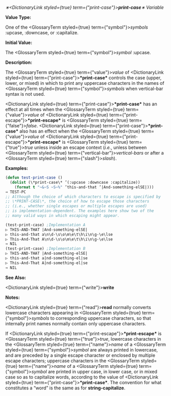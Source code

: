 *∗<DictionaryLink styled={true} term={"print-case"}><b>*print-case*</b></DictionaryLink>∗ Variable* 



**Value Type:** 



One of the <GlossaryTerm styled={true} term={"symbol"}><i>symbols</i></GlossaryTerm> :upcase, :downcase, or :capitalize. 



**Initial Value:** 



The <GlossaryTerm styled={true} term={"symbol"}><i>symbol</i></GlossaryTerm> :upcase. 



**Description:** 



The <GlossaryTerm styled={true} term={"value"}><i>value</i></GlossaryTerm> of <DictionaryLink styled={true} term={"print-case"}><b>\*print-case\*</b></DictionaryLink> controls the case (upper, lower, or mixed) in which to print any uppercase characters in the names of <GlossaryTerm styled={true} term={"symbol"}><i>symbols</i></GlossaryTerm> when vertical-bar syntax is not used. 



<DictionaryLink styled={true} term={"print-case"}><b>\*print-case\*</b></DictionaryLink> has an effect at all times when the <GlossaryTerm styled={true} term={"value"}><i>value</i></GlossaryTerm> of <DictionaryLink styled={true} term={"print-escape"}><b>\*print-escape\*</b></DictionaryLink> is <GlossaryTerm styled={true} term={"false"}><i>false</i></GlossaryTerm>. <DictionaryLink styled={true} term={"print-case"}><b>\*print-case\*</b></DictionaryLink> also has an effect when the <GlossaryTerm styled={true} term={"value"}><i>value</i></GlossaryTerm> of <DictionaryLink styled={true} term={"print-escape"}><b>\*print-escape\*</b></DictionaryLink> is <GlossaryTerm styled={true} term={"true"}><i>true</i></GlossaryTerm> unless inside an escape context (*i.e.*, unless between <GlossaryTerm styled={true} term={"vertical-bar"}><i>vertical-bars</i></GlossaryTerm> or after a <GlossaryTerm styled={true} term={"slash"}><i>slash</i></GlossaryTerm>). 



**Examples:**
```lisp
(defun test-print-case () 
  (dolist (\*print-case\* ’(:upcase :downcase :capitalize)) 
    (format t "~&~S ~S~%" ’this-and-that ’|And-something-elSE|))) 
→ TEST-PC 
;; Although the choice of which characters to escape is specified by 
;; \*PRINT-CASE\*, the choice of how to escape those characters 
;; (i.e., whether single escapes or multiple escapes are used) 
;; is implementation-dependent. The examples here show two of the 
;; many valid ways in which escaping might appear. 

(test-print-case) ;Implementation A 
▷ THIS-AND-THAT |And-something-elSE| 
▷ this-and-that a\n\d-\s\o\m\e\t\h\i\n\g-\e\lse 
▷ This-And-That A\n\d-\s\o\m\e\t\h\i\n\g-\e\lse 
→ NIL 
(test-print-case) ;Implementation B 
▷ THIS-AND-THAT |And-something-elSE| 
▷ this-and-that a|nd-something-el|se 
▷ This-And-That A|nd-something-el|se 
→ NIL 
```
**See Also:** 



<DictionaryLink styled={true} term={"write"}><b>write</b></DictionaryLink> 



**Notes:** 



<DictionaryLink styled={true} term={"read"}><b>read</b></DictionaryLink> normally converts lowercase characters appearing in <GlossaryTerm styled={true} term={"symbol"}><i>symbols</i></GlossaryTerm> to corresponding uppercase characters, so that internally print names normally contain only uppercase characters. 



If <DictionaryLink styled={true} term={"print-escape"}><b>\*print-escape\*</b></DictionaryLink> is <GlossaryTerm styled={true} term={"true"}><i>true</i></GlossaryTerm>, lowercase characters in the <GlossaryTerm styled={true} term={"name"}><i>name</i></GlossaryTerm> of a <GlossaryTerm styled={true} term={"symbol"}><i>symbol</i></GlossaryTerm> are always printed in lowercase, and are preceded by a single escape character or enclosed by multiple escape characters; uppercase characters in the <GlossaryTerm styled={true} term={"name"}><i>name</i></GlossaryTerm> of a <GlossaryTerm styled={true} term={"symbol"}><i>symbol</i></GlossaryTerm> are printed in upper case, in lower case, or in mixed case so as to capitalize words, according to the value of <DictionaryLink styled={true} term={"print-case"}><b>\*print-case\*</b></DictionaryLink>. The convention for what constitutes a “word” is the same as for **string-capitalize**. 



